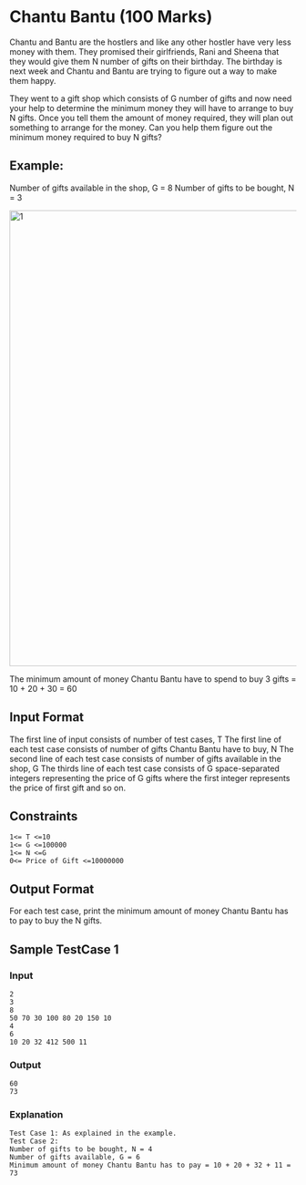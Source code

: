 # Chantu Bantu (100 Marks)
Chantu and Bantu are the hostlers and like any other hostler have very less money with them. They promised their girlfriends, Rani and Sheena that they would give them N number of gifts on their birthday. The birthday is next week and Chantu and Bantu are trying to figure out a way to make them happy.

They went to a gift shop which consists of G number of gifts and now need your help to determine the minimum money they will have to arrange to buy N gifts. Once you tell them the amount of money required, they will plan out something to arrange for the money. Can you help them figure out the minimum money required to buy N gifts?

## Example:
Number of gifts available in the shop, G = 8
Number of gifts to be bought, N = 3

 <img width="800" alt="1" src="https://user-images.githubusercontent.com/11571484/180460343-3e583e8c-8062-43dc-9145-eab0d8ee939e.png">


The minimum amount of money Chantu Bantu have to spend to buy 3 gifts = 10 + 20 + 30 = 60


## Input Format
The first line of input consists of number of test cases, T
The first line of each test case consists of number of gifts Chantu Bantu have to buy, N
The second line of each test case consists of number of gifts available in the shop, G
The thirds line of each test case consists of G space-separated integers representing the price of G gifts where the first integer represents the price of first gift and so on.

## Constraints
```
1<= T <=10
1<= G <=100000
1<= N <=G
0<= Price of Gift <=10000000
```

## Output Format
For each test case, print the minimum amount of money Chantu Bantu has to pay to buy the N gifts.

## Sample TestCase 1
### Input
```
2
3
8
50 70 30 100 80 20 150 10
4
6
10 20 32 412 500 11
```

### Output
```
60
73
```

### Explanation
```
Test Case 1: As explained in the example.
Test Case 2:
Number of gifts to be bought, N = 4
Number of gifts available, G = 6
Minimum amount of money Chantu Bantu has to pay = 10 + 20 + 32 + 11 = 73
```


